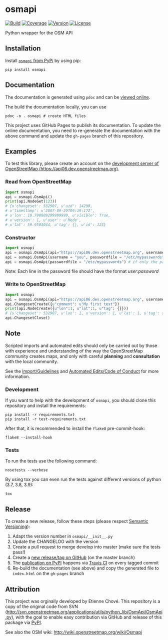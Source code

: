 osmapi
======

[![Build](https://img.shields.io/travis/metaodi/osmapi/develop.svg)](https://travis-ci.org/metaodi/osmapi)
[![Coverage](https://img.shields.io/coveralls/metaodi/osmapi/develop.svg)](https://coveralls.io/r/metaodi/osmapi?branch=develop)
[![Version](https://img.shields.io/pypi/v/osmapi.svg)](https://pypi.python.org/pypi/osmapi/)
[![License](https://img.shields.io/pypi/l/osmapi.svg)](https://github.com/metaodi/osmapi/blob/master/LICENSE.txt)

Python wrapper for the OSM API

## Installation

Install [`osmapi` from PyPi](https://pypi.python.org/pypi/osmapi) by using pip: 

    pip install osmapi

## Documentation

The documentation is generated using `pdoc` and can be [viewed online](http://osmapi.metaodi.ch).

The build the documentation locally, you can use

    pdoc -o . osmapi # create HTML files

This project uses GitHub Pages to publish its documentation.
To update the online documentation, you need to re-generate the documentation with the above command and update the `gh-pages` branch of this repository.

## Examples

To test this library, please create an account on the [development server of OpenStreetMap (https://api06.dev.openstreetmap.org)](https://api06.dev.openstreetmap.org).

### Read from OpenStreetMap

```python
import osmapi
api = osmapi.OsmApi()
print(api.NodeGet(123))
# {u'changeset': 532907, u'uid': 14298,
# u'timestamp': u'2007-09-29T09:19:17Z',
# u'lon': 10.790009299999999, u'visible': True,
# u'version': 1, u'user': u'Mede',
# u'lat': 59.9503044, u'tag': {}, u'id': 123}
```

### Constructor

```python
import osmapi
api = osmapi.OsmApi(api="https://api06.dev.openstreetmap.org", username = "you", password = "***")
api = osmapi.OsmApi(username = "you", passwordfile = "/etc/mypasswords")
api = osmapi.OsmApi(passwordfile = "/etc/mypasswords") # if only the passwordfile is specified, the credentials on the first line of the file will be used
```

Note: Each line in the password file should have the format _user:password_

### Write to OpenStreetMap

```python
import osmapi
api = osmapi.OsmApi(api="https://api06.dev.openstreetmap.org", username = u"metaodi", password = u"*******")
api.ChangesetCreate({u"comment": u"My first test"})
print(api.NodeCreate({u"lon":1, u"lat":1, u"tag": {}}))
# {u'changeset': 532907, u'lon': 1, u'version': 1, u'lat': 1, u'tag': {}, u'id': 164684}
api.ChangesetClose()
```

## Note

Scripted imports and automated edits should only be carried out by those with experience and understanding of the way the OpenStreetMap community creates maps, and only with careful **planning** and **consultation** with the local community.

See the [Import/Guidelines](http://wiki.openstreetmap.org/wiki/Import/Guidelines) and [Automated Edits/Code of Conduct](http://wiki.openstreetmap.org/wiki/Automated_Edits/Code_of_Conduct) for more information.

### Development

If you want to help with the development of `osmapi`, you should clone this repository and install the requirements:

    pip install -r requirements.txt
    pip install -r test-requirements.txt

After that, it is recommended to install the `flake8` pre-commit-hook:

    flake8 --install-hook

### Tests

To run the tests use the following command:

    nosetests --verbose

By using tox you can even run the tests against different versions of python (3.7, 3.8, 3.9):

    tox

## Release

To create a new release, follow these steps (please respect [Semantic Versioning](http://semver.org/)):

1. Adapt the version number in `osmapi/__init__.py`
1. Update the CHANGELOG with the version
1. Create a pull request to merge develop into master (make sure the tests pass!)
1. Create a [new release/tag on GitHub](https://github.com/metaodi/osmapi/releases) (on the master branch)
1. The [publication on PyPI](https://pypi.python.org/pypi/osmapi) happens via [Travis CI](https://travis-ci.org/metaodi/osmapi) on every tagged commit
1. Re-build the documentation (see above) and copy the generated file to `index.html` on the `gh-pages` branch

## Attribution

This project was orginally developed by Etienne Chové.
This repository is a copy of the original code from SVN (http://svn.openstreetmap.org/applications/utils/python_lib/OsmApi/OsmApi.py), with the goal to enable easy contribution via GitHub and release of this package via [PyPI](https://pypi.python.org/pypi/osmapi).

See also the OSM wiki: http://wiki.openstreetmap.org/wiki/Osmapi
